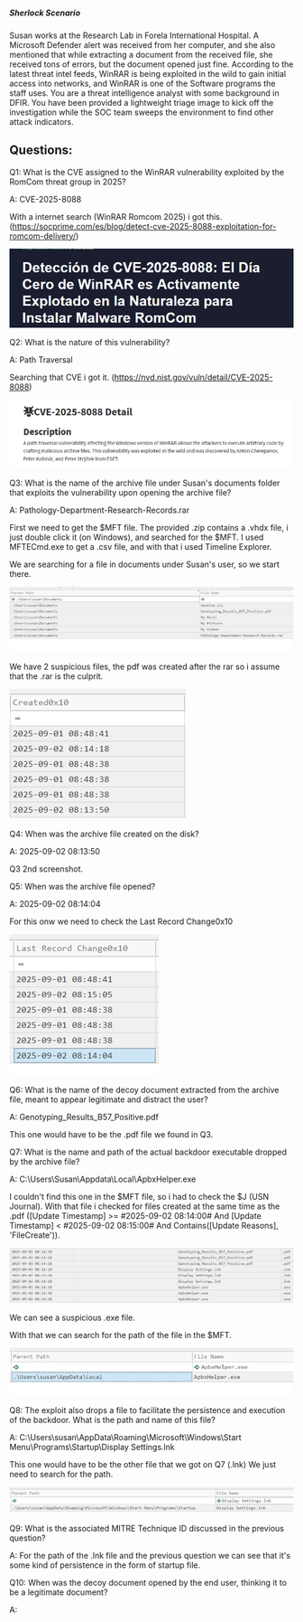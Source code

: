 
##### Sherlock Scenario

Susan works at the Research Lab in Forela International Hospital. A Microsoft Defender alert was received from her computer, and she also mentioned that while extracting a document from the received file, she received tons of errors, but the document opened just fine. According to the latest threat intel feeds, WinRAR is being exploited in the wild to gain initial access into networks, and WinRAR is one of the Software programs the staff uses. You are a threat intelligence analyst with some background in DFIR. You have been provided a lightweight triage image to kick off the investigation while the SOC team sweeps the environment to find other attack indicators.


## Questions:


Q1: What is the CVE assigned to the WinRAR vulnerability exploited by the RomCom threat group in 2025?

A: CVE-2025-8088

With a internet search (WinRAR Romcom 2025) i got this. (https://socprime.com/es/blog/detect-cve-2025-8088-exploitation-for-romcom-delivery/)

![](../../Img/Pasted%20image%2020251005201425.png)

Q2: What is the nature of this vulnerability?

A: Path Traversal

Searching that CVE i got it. (https://nvd.nist.gov/vuln/detail/CVE-2025-8088)

![](../../Img/Pasted%20image%2020251005201544.png)

Q3: What is the name of the archive file under Susan's documents folder that exploits the vulnerability upon opening the archive file?

A: Pathology-Department-Research-Records.rar

First we need to get the $MFT file. The provided .zip contains a .vhdx file, i just double click it (on Windows), and searched for the $MFT.
I used MFTECmd.exe to get a .csv file, and with that i used Timeline Explorer.

We are searching for a file in documents under Susan's user, so we start there.

![](../../Img/Pasted%20image%2020251005202759.png)

We have 2 suspicious files, the pdf was created after the rar so i assume that the .rar is the culprit.

![](../../Img/Pasted%20image%2020251005203257.png)

Q4: When was the archive file created on the disk?

A: 2025-09-02 08:13:50

Q3 2nd screenshot.

Q5: When was the archive file opened?

A: 2025-09-02 08:14:04

For this onw we need to check the Last Record Change0x10

![](../../Img/Pasted%20image%2020251005204753.png)

Q6: What is the name of the decoy document extracted from the archive file, meant to appear legitimate and distract the user?

A: Genotyping_Results_B57_Positive.pdf

This one would have to be the .pdf file we found in Q3.

Q7: What is the name and path of the actual backdoor executable dropped by the archive file?

A: C:\Users\Susan\Appdata\Local\ApbxHelper.exe

I couldn't find this one in the $MFT file, so i had to check the $J (USN Journal).
With that file i checked for files created at the same time as the .pdf  ([Update Timestamp] >= #2025-09-02 08:14:00# And [Update Timestamp] < #2025-09-02 08:15:00# And Contains([Update Reasons], 'FileCreate')).

![](../../Img/Pasted%20image%2020251005212613.png)

We can see a suspicious .exe file.

With that we can search for the path of the file in the $MFT.

![](../../Img/Pasted%20image%2020251005213017.png)

Q8: The exploit also drops a file to facilitate the persistence and execution of the backdoor. What is the path and name of this file?

A: C:\Users\susan\AppData\Roaming\Microsoft\Windows\Start Menu\Programs\Startup\Display Settings.lnk

This one would have to be the other file that we got on Q7 (.lnk)
We just need to search for the path.

![](../../Img/Pasted%20image%2020251005213212.png)

Q9: What is the associated MITRE Technique ID discussed in the previous question?

A: 
For the path of the .lnk file and the previous question we can see that it's some kind of persistence in the form of startup file.



Q10: When was the decoy document opened by the end user, thinking it to be a legitimate document?

A: 
